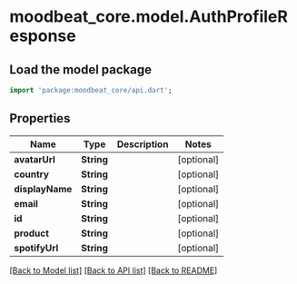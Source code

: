 # moodbeat_core.model.AuthProfileResponse

## Load the model package
```dart
import 'package:moodbeat_core/api.dart';
```

## Properties
Name | Type | Description | Notes
------------ | ------------- | ------------- | -------------
**avatarUrl** | **String** |  | [optional] 
**country** | **String** |  | [optional] 
**displayName** | **String** |  | [optional] 
**email** | **String** |  | [optional] 
**id** | **String** |  | [optional] 
**product** | **String** |  | [optional] 
**spotifyUrl** | **String** |  | [optional] 

[[Back to Model list]](../README.md#documentation-for-models) [[Back to API list]](../README.md#documentation-for-api-endpoints) [[Back to README]](../README.md)


